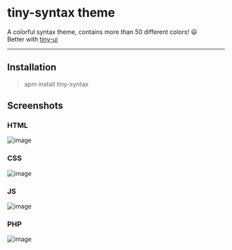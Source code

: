 # tiny-syntax theme

A colorful syntax theme, contains more than 50 different colors! :smiley:  
Better with [tiny-ui](https://github.com/DidierHA/tiny-ui)  

---
## Installation  

> apm install tiny-syntax

## Screenshots  

### HTML  
![image](https://user-images.githubusercontent.com/31971734/112244292-b4791200-8c14-11eb-9a2c-e9071ae989a9.png)

### CSS  
![image](https://user-images.githubusercontent.com/31971734/112244859-7cbe9a00-8c15-11eb-8f29-5bbdea0c75dd.png)

### JS
![image](https://user-images.githubusercontent.com/31971734/112245647-ebe8be00-8c16-11eb-99aa-2c0434fa4575.png)

### PHP  
![image](https://user-images.githubusercontent.com/31971734/112246239-f192d380-8c17-11eb-9df5-f9694458ac39.png)
